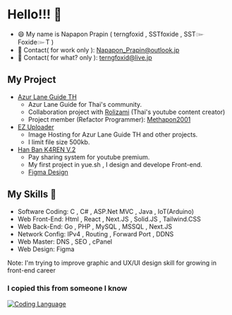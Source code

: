# Hello!!! 👋

- 😄 My name is Napapon Prapin ( terngfoxid , SSTfoxide , SST๛Foxide๛T )
- 👯 Contact( for work only ): Napapon_Prapin@outlook.jp
- 🤔 Contact( for what? only ): terngfoxid@live.jp

## My Project
- [Azur Lane Guide TH](https://al-guide-th.com)
  - Azur Lane Guide for Thai's community.
  - Collaboration project with [Rolizami](https://www.youtube.com/@Rolizami) (Thai's youtube content creator)
  - Project member (Refactor Programmer): [Methapon2001](https://github.com/Methapon2001)
- [EZ Uploader](https://ez-upload.al-guide-th.com)
  - Image Hosting for Azur Lane Guide TH and other projects.
  - I limit file size 500kb.
- [Han Ban K4REN V.2](https://han.starchaser.me)
  - Pay sharing system for youtube premium. 
  - My first project in yue.sh , I design and develope Front-end.
  - [Figma Design](https://www.figma.com/file/15P86yOQP2d8BCAbaVU91C/hanbanKarenV2?node-id=0-1&t=NqrHdhtotZoHEycx-0)

## My Skills 🔭
- Software Coding: C , C# , ASP.Net MVC , Java , IoT(Arduino)
- Web Front-End: Html , React , Next.JS , Solid.JS , Tailwind.CSS
- Web Back-End: Go , PHP , MySQL , MSSQL , Next.JS
- Network Config: IPv4 , Routing , Forward Port , DDNS
- Web Master: DNS , SEO , cPanel
- Web Design: Figma

Note: I'm trying to improve graphic and UX/UI design skill for growing in front-end career

### I copied this from someone I know
[![Coding Language](https://github-readme-stats.vercel.app/api/top-langs/?username=terngfoxid&show_icons=true&theme=radical&layout=compact)](https://github.com/anuraghazra/github-readme-stats)
